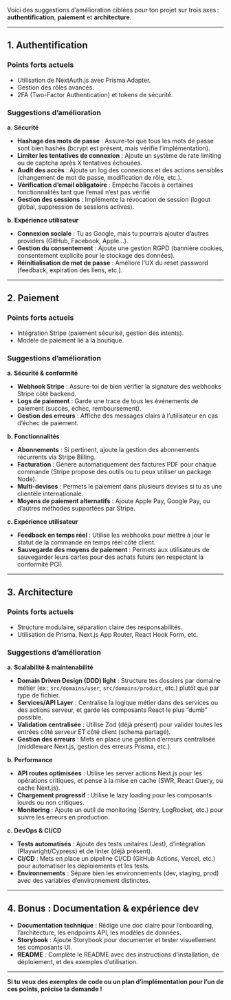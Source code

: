 Voici des suggestions d’amélioration ciblées pour ton projet sur trois axes : **authentification**, **paiement** et **architecture**.

---

## 1. Authentification

### Points forts actuels

- Utilisation de NextAuth.js avec Prisma Adapter.
- Gestion des rôles avancés.
- 2FA (Two-Factor Authentication) et tokens de sécurité.

### Suggestions d’amélioration

**a. Sécurité**

- **Hashage des mots de passe** : Assure-toi que tous les mots de passe sont bien hashés (bcrypt est présent, mais vérifie l’implémentation).
- **Limiter les tentatives de connexion** : Ajoute un système de rate limiting ou de captcha après X tentatives échouées.
- **Audit des accès** : Ajoute un log des connexions et des actions sensibles (changement de mot de passe, modification de rôle, etc.).
- **Vérification d’email obligatoire** : Empêche l’accès à certaines fonctionnalités tant que l’email n’est pas vérifié.
- **Gestion des sessions** : Implémente la révocation de session (logout global, suppression de sessions actives).

**b. Expérience utilisateur**

- **Connexion sociale** : Tu as Google, mais tu pourrais ajouter d’autres providers (GitHub, Facebook, Apple…).
- **Gestion du consentement** : Ajoute une gestion RGPD (bannière cookies, consentement explicite pour le stockage des données).
- **Réinitialisation de mot de passe** : Améliore l’UX du reset password (feedback, expiration des liens, etc.).

---

## 2. Paiement

### Points forts actuels

- Intégration Stripe (paiement sécurisé, gestion des intents).
- Modèle de paiement lié à la boutique.

### Suggestions d’amélioration

**a. Sécurité & conformité**

- **Webhook Stripe** : Assure-toi de bien vérifier la signature des webhooks Stripe côté backend.
- **Logs de paiement** : Garde une trace de tous les événements de paiement (succès, échec, remboursement).
- **Gestion des erreurs** : Affiche des messages clairs à l’utilisateur en cas d’échec de paiement.

**b. Fonctionnalités**

- **Abonnements** : Si pertinent, ajoute la gestion des abonnements récurrents via Stripe Billing.
- **Facturation** : Génère automatiquement des factures PDF pour chaque commande (Stripe propose des outils ou tu peux utiliser un package Node).
- **Multi-devises** : Permets le paiement dans plusieurs devises si tu as une clientèle internationale.
- **Moyens de paiement alternatifs** : Ajoute Apple Pay, Google Pay, ou d’autres méthodes supportées par Stripe.

**c. Expérience utilisateur**

- **Feedback en temps réel** : Utilise les webhooks pour mettre à jour le statut de la commande en temps réel côté client.
- **Sauvegarde des moyens de paiement** : Permets aux utilisateurs de sauvegarder leurs cartes pour des achats futurs (en respectant la conformité PCI).

---

## 3. Architecture

### Points forts actuels

- Structure modulaire, séparation claire des responsabilités.
- Utilisation de Prisma, Next.js App Router, React Hook Form, etc.

### Suggestions d’amélioration

**a. Scalabilité & maintenabilité**

- **Domain Driven Design (DDD) light** : Structure tes dossiers par domaine métier (ex : `src/domains/user`, `src/domains/product`, etc.) plutôt que par type de fichier.
- **Services/API Layer** : Centralise la logique métier dans des services ou des actions serveur, et garde les composants React le plus “dumb” possible.
- **Validation centralisée** : Utilise Zod (déjà présent) pour valider toutes les entrées côté serveur ET côté client (schema partagé).
- **Gestion des erreurs** : Mets en place une gestion d’erreurs centralisée (middleware Next.js, gestion des erreurs Prisma, etc.).

**b. Performance**

- **API routes optimisées** : Utilise les server actions Next.js pour les opérations critiques, et pense à la mise en cache (SWR, React Query, ou cache Next.js).
- **Chargement progressif** : Utilise le lazy loading pour les composants lourds ou non critiques.
- **Monitoring** : Ajoute un outil de monitoring (Sentry, LogRocket, etc.) pour suivre les erreurs en production.

**c. DevOps & CI/CD**

- **Tests automatisés** : Ajoute des tests unitaires (Jest), d’intégration (Playwright/Cypress) et de linter (déjà présent).
- **CI/CD** : Mets en place un pipeline CI/CD (GitHub Actions, Vercel, etc.) pour automatiser les déploiements et les tests.
- **Environnements** : Sépare bien les environnements (dev, staging, prod) avec des variables d’environnement distinctes.

---

## 4. Bonus : Documentation & expérience dev

- **Documentation technique** : Rédige une doc claire pour l’onboarding, l’architecture, les endpoints API, les modèles de données.
- **Storybook** : Ajoute Storybook pour documenter et tester visuellement tes composants UI.
- **README** : Complète le README avec des instructions d’installation, de déploiement, et des exemples d’utilisation.

---

**Si tu veux des exemples de code ou un plan d’implémentation pour l’un de ces points, précise ta demande !**
